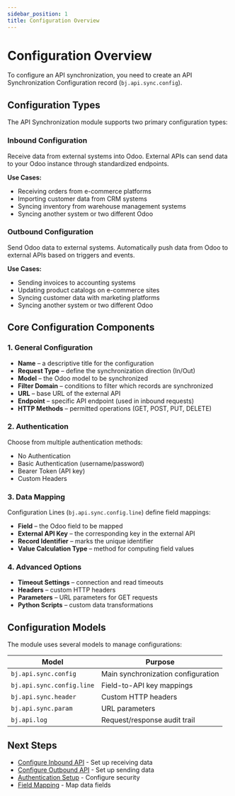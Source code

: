 ```yaml
---
sidebar_position: 1
title: Configuration Overview
---
```


# Configuration Overview

To configure an API synchronization, you need to create an API Synchronization Configuration record (`bj.api.sync.config`).

## Configuration Types

The API Synchronization module supports two primary configuration types:

### Inbound Configuration
Receive data from external systems into Odoo. External APIs can send data to your Odoo instance through standardized endpoints.

**Use Cases:**
- Receiving orders from e-commerce platforms
- Importing customer data from CRM systems
- Syncing inventory from warehouse management systems
- Syncing another system or two different Odoo 

### Outbound Configuration
Send Odoo data to external systems. Automatically push data from Odoo to external APIs based on triggers and events.

**Use Cases:**
- Sending invoices to accounting systems
- Updating product catalogs on e-commerce sites
- Syncing customer data with marketing platforms
- Syncing another system or two different Odoo

## Core Configuration Components

### 1. General Configuration
- **Name** – a descriptive title for the configuration
- **Request Type** – define the synchronization direction (In/Out)
- **Model** – the Odoo model to be synchronized
- **Filter Domain** – conditions to filter which records are synchronized
- **URL** – base URL of the external API
- **Endpoint** – specific API endpoint (used in inbound requests)
- **HTTP Methods** – permitted operations (GET, POST, PUT, DELETE)

### 2. Authentication
Choose from multiple authentication methods:
- No Authentication
- Basic Authentication (username/password)
- Bearer Token (API key)
- Custom Headers

### 3. Data Mapping
Configuration Lines (`bj.api.sync.config.line`) define field mappings:
- **Field** – the Odoo field to be mapped
- **External API Key** – the corresponding key in the external API
- **Record Identifier** – marks the unique identifier
- **Value Calculation Type** – method for computing field values

### 4. Advanced Options
- **Timeout Settings** – connection and read timeouts
- **Headers** – custom HTTP headers
- **Parameters** – URL parameters for GET requests
- **Python Scripts** – custom data transformations

## Configuration Models

The module uses several models to manage configurations:

| Model | Purpose |
|-------|---------|
| `bj.api.sync.config` | Main synchronization configuration |
| `bj.api.sync.config.line` | Field-to-API key mappings |
| `bj.api.sync.header` | Custom HTTP headers |
| `bj.api.sync.param` | URL parameters |
| `bj.api.log` | Request/response audit trail |

## Next Steps

- [Configure Inbound API](/docs/modules/api-sync/configuration/inbound-api) - Set up receiving data
- [Configure Outbound API](/docs/modules/api-sync/configuration/outbound-api) - Set up sending data
- [Authentication Setup](/docs/modules/api-sync/configuration/authentication) - Configure security
- [Field Mapping](/docs/modules/api-sync/configuration/field-mapping) - Map data fields